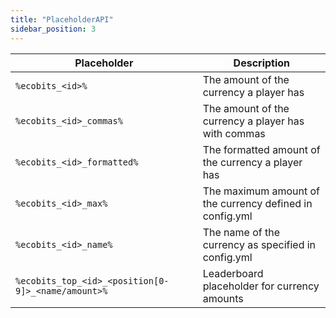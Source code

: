 ```yaml
---
title: "PlaceholderAPI"
sidebar_position: 3
---
```


| Placeholder                                        | Description                                              |
|----------------------------------------------------|----------------------------------------------------------|
| `%ecobits_<id>%`                                   | The amount of the currency a player has                  |
| `%ecobits_<id>_commas%`                            | The amount of the currency a player has with commas      |
| `%ecobits_<id>_formatted%`                         | The formatted amount of the currency a player has        |
| `%ecobits_<id>_max%`                               | The maximum amount of the currency defined in config.yml |
| `%ecobits_<id>_name%`                              | The name of the currency as specified in config.yml      |
| `%ecobits_top_<id>_<position[0-9]>_<name/amount>%` | Leaderboard placeholder for currency amounts             |
